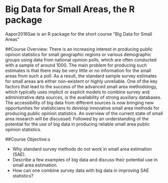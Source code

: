 # Big Data for Small Areas, the R package
Aapor2016Sae is an R package for the short course "Big Data for Small Areas"


##Course Overview:
There is an increasing interest in producing public opinion statistics for small geographic regions or various demographic groups using data from national opinion polls, which are often conducted with a sample of around 1000. The main problem for producing such estimates is that there may be very little or no information for the small areas from such a poll. As a result, the standard sample survey estimates for small areas are either non-existent or highly unreliable. One of the key factors that lead to the success of the advanced small area methodology, which typically uses implicit or explicit models to combine survey and administrative data sources, is the availability of strong auxiliary databases. The accessibility of big data from different sources is now bringing new opportunities for statisticians to develop innovative small area methods for producing public opinion statistics. An overview of the current state of small area research will be discussed. Followed by an understanding of the potential for the use of big data in producing reliable small area public opinion statistics.

##Course Objective:s
* Why standard survey methods do not work in small area estimation (SAE).
* Describe a few examples of big data and discuss their potential use in small area estimation.
* How can one combine survey data with big data in improving SAE statistics?
